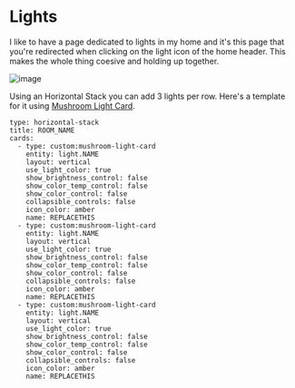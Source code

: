 # Lights

I like to have a page dedicated to lights in my home and it's this page that you're redirected when clicking on the light icon of the home header. This makes the whole thing coesive and holding up together.

![image](https://github.com/gravelfreeman/graphite-dashboard-mobile/assets/44218371/4bcdb917-2f9c-4b03-b484-64fbe8d791bb)

Using an Horizontal Stack you can add 3 lights per row. Here's a template for it using [Mushroom Light Card](https://github.com/piitaya/lovelace-mushroom/blob/main/docs/cards/light.md).

```
type: horizontal-stack
title: ROOM_NAME
cards:
  - type: custom:mushroom-light-card
    entity: light.NAME
    layout: vertical
    use_light_color: true
    show_brightness_control: false
    show_color_temp_control: false
    show_color_control: false
    collapsible_controls: false
    icon_color: amber
    name: REPLACETHIS
  - type: custom:mushroom-light-card
    entity: light.NAME
    layout: vertical
    use_light_color: true
    show_brightness_control: false
    show_color_temp_control: false
    show_color_control: false
    collapsible_controls: false
    icon_color: amber
    name: REPLACETHIS
  - type: custom:mushroom-light-card
    entity: light.NAME
    layout: vertical
    use_light_color: true
    show_brightness_control: false
    show_color_temp_control: false
    show_color_control: false
    collapsible_controls: false
    icon_color: amber
    name: REPLACETHIS
```
